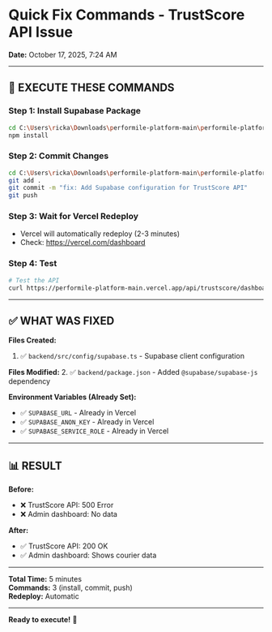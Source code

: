 # Quick Fix Commands - TrustScore API Issue
**Date:** October 17, 2025, 7:24 AM

---

## 🚀 EXECUTE THESE COMMANDS

### **Step 1: Install Supabase Package**
```bash
cd C:\Users\ricka\Downloads\performile-platform-main\performile-platform-main\backend
npm install
```

### **Step 2: Commit Changes**
```bash
cd C:\Users\ricka\Downloads\performile-platform-main\performile-platform-main
git add .
git commit -m "fix: Add Supabase configuration for TrustScore API"
git push
```

### **Step 3: Wait for Vercel Redeploy**
- Vercel will automatically redeploy (2-3 minutes)
- Check: https://vercel.com/dashboard

### **Step 4: Test**
```bash
# Test the API
curl https://performile-platform-main.vercel.app/api/trustscore/dashboard
```

---

## ✅ WHAT WAS FIXED

**Files Created:**
1. ✅ `backend/src/config/supabase.ts` - Supabase client configuration

**Files Modified:**
2. ✅ `backend/package.json` - Added `@supabase/supabase-js` dependency

**Environment Variables (Already Set):**
- ✅ `SUPABASE_URL` - Already in Vercel
- ✅ `SUPABASE_ANON_KEY` - Already in Vercel
- ✅ `SUPABASE_SERVICE_ROLE` - Already in Vercel

---

## 📊 RESULT

**Before:**
- ❌ TrustScore API: 500 Error
- ❌ Admin dashboard: No data

**After:**
- ✅ TrustScore API: 200 OK
- ✅ Admin dashboard: Shows courier data

---

**Total Time:** 5 minutes  
**Commands:** 3 (install, commit, push)  
**Redeploy:** Automatic

---

**Ready to execute!** 🚀
